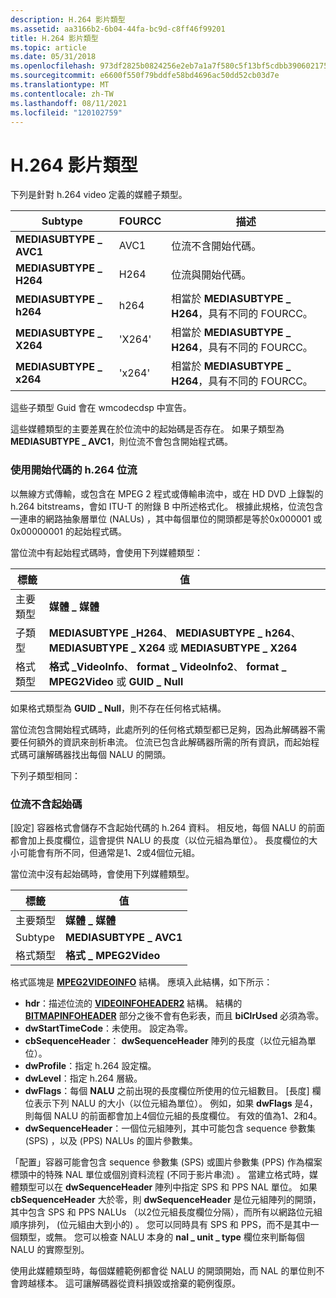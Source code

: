 ```yaml
---
description: H.264 影片類型
ms.assetid: aa3166b2-6b04-44fa-bc9d-c8ff46f99201
title: H.264 影片類型
ms.topic: article
ms.date: 05/31/2018
ms.openlocfilehash: 973df2825b0824256e2eb7a1a7f580c5f13bf5cdbb390602175e1319305756b3
ms.sourcegitcommit: e6600f550f79bddfe58bd4696ac50dd52cb03d7e
ms.translationtype: MT
ms.contentlocale: zh-TW
ms.lasthandoff: 08/11/2021
ms.locfileid: "120102759"
---
```

# <a name="h264-video-types"></a>H.264 影片類型

下列是針對 h.264 video 定義的媒體子類型。



| Subtype                | FOURCC | 描述                                                    |
|------------------------|--------|----------------------------------------------------------------|
| **MEDIASUBTYPE \_ AVC1** | AVC1 | 位流不含開始代碼。                           |
| **MEDIASUBTYPE \_ H264** | H264 | 位流與開始代碼。                              |
| **MEDIASUBTYPE \_ h264** | h264 | 相當於 **MEDIASUBTYPE \_ H264**，具有不同的 FOURCC。 |
| **MEDIASUBTYPE \_ X264** | 'X264' | 相當於 **MEDIASUBTYPE \_ H264**，具有不同的 FOURCC。 |
| **MEDIASUBTYPE \_ x264** | 'x264' | 相當於 **MEDIASUBTYPE \_ H264**，具有不同的 FOURCC。 |



 

這些子類型 Guid 會在 wmcodecdsp 中宣告。

這些媒體類型的主要差異在於位流中的起始碼是否存在。 如果子類型為 **MEDIASUBTYPE \_ AVC1**，則位流不會包含開始程式碼。

### <a name="h264-bitstream-with-start-codes"></a>使用開始代碼的 h.264 位流

以無線方式傳輸，或包含在 MPEG 2 程式或傳輸串流中，或在 HD DVD 上錄製的 h.264 bitstreams，會如 ITU-T 的附錄 B 中所述格式化。 根據此規格，位流包含一連串的網路抽象層單位 (NALUs) ，其中每個單位的開頭都是等於0x000001 或0x00000001 的起始程式碼。

當位流中有起始程式碼時，會使用下列媒體類型：



| 標籤 | 值 |
|-------------|---------------------------------------------------------------------------------------------------|
| 主要類型  | **媒體 \_ 媒體**                                                                              |
| 子類型    | **MEDIASUBTYPE \_H264**、 **MEDIASUBTYPE \_ h264**、 **MEDIASUBTYPE \_ X264** 或 **MEDIASUBTYPE \_ X264** |
| 格式類型 | **格式 \_VideoInfo**、 **format \_ VideoInfo2**、 **format \_ MPEG2Video** 或 **GUID \_ Null**          |



 

如果格式類型為 **GUID \_ Null**，則不存在任何格式結構。

當位流包含開始程式碼時，此處所列的任何格式類型都已足夠，因為此解碼器不需要任何額外的資訊來剖析串流。 位流已包含此解碼器所需的所有資訊，而起始程式碼可讓解碼器找出每個 NALU 的開頭。

下列子類型相同：

### <a name="h264-bitstream-without-start-codes"></a>位流不含起始碼

[設定] 容器格式會儲存不含起始代碼的 h.264 資料。 相反地，每個 NALU 的前面都會加上長度欄位，這會提供 NALU 的長度（以位元組為單位）。 長度欄位的大小可能會有所不同，但通常是1、2或4個位元組。

當位流中沒有起始碼時，會使用下列媒體類型。



| 標籤 | 值 |
|-------------|------------------------|
| 主要類型  | **媒體 \_ 媒體**   |
| Subtype     | **MEDIASUBTYPE \_ AVC1** |
| 格式類型 | **格式 \_ MPEG2Video** |



 

格式區塊是 [**MPEG2VIDEOINFO**](/previous-versions/windows/desktop/api/dvdmedia/ns-dvdmedia-mpeg2videoinfo) 結構。 應填入此結構，如下所示：

-   **hdr**：描述位流的 [**VIDEOINFOHEADER2**](/previous-versions/windows/desktop/api/dvdmedia/ns-dvdmedia-videoinfoheader2) 結構。 結構的 [**BITMAPINFOHEADER**](/windows/win32/api/wingdi/ns-wingdi-bitmapinfoheader) 部分之後不會有色彩表，而且 **biClrUsed** 必須為零。
-   **dwStartTimeCode**：未使用。 設定為零。
-   **cbSequenceHeader**： **dwSequenceHeader** 陣列的長度（以位元組為單位）。
-   **dwProfile**：指定 h.264 設定檔。
-   **dwLevel**：指定 h.264 層級。
-   **dwFlags**：每個 **NALU** 之前出現的長度欄位所使用的位元組數目。 [長度] 欄位表示下列 NALU 的大小（以位元組為單位）。 例如，如果 **dwFlags** 是4，則每個 NALU 的前面都會加上4個位元組的長度欄位。 有效的值為1、2和4。
-   **dwSequenceHeader**：一個位元組陣列，其中可能包含 sequence 參數集 (SPS) ，以及 (PPS) NALUs 的圖片參數集。

「配置」容器可能會包含 sequence 參數集 (SPS) 或圖片參數集 (PPS) 作為檔案標頭中的特殊 NAL 單位或個別資料流程 (不同于影片串流) 。 當建立格式時，媒體類型可以在 **dwSequenceHeader** 陣列中指定 SPS 和 PPS NAL 單位。 如果 **cbSequenceHeader** 大於零，則 **dwSequenceHeader** 是位元組陣列的開頭，其中包含 SPS 和 PPS NALUs （以2位元組長度欄位分隔），而所有以網路位元組順序排列， (位元組由大到小的) 。 您可以同時具有 SPS 和 PPS，而不是其中一個類型，或無。 您可以檢查 NALU 本身的 **nal \_ unit \_ type** 欄位來判斷每個 NALU 的實際型別。

使用此媒體類型時，每個媒體範例都會從 NALU 的開頭開始，而 NAL 的單位則不會跨越樣本。 這可讓解碼器從資料損毀或捨棄的範例復原。

 

 



